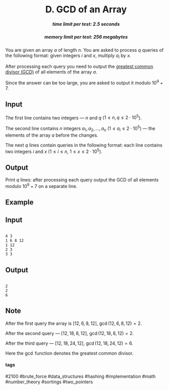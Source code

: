<h1 style='text-align: center;'> D. GCD of an Array</h1>

<h5 style='text-align: center;'>time limit per test: 2.5 seconds</h5>
<h5 style='text-align: center;'>memory limit per test: 256 megabytes</h5>

You are given an array $a$ of length $n$. You are asked to process $q$ queries of the following format: given integers $i$ and $x$, multiply $a_i$ by $x$.

After processing each query you need to output the [greatest common divisor (GCD)](https://en.wikipedia.org/wiki/Greatest_common_divisor) of all elements of the array $a$.

Since the answer can be too large, you are asked to output it modulo $10^9+7$.

## Input

The first line contains two integers — $n$ and $q$ ($1 \le n, q \le 2 \cdot 10^5$).

The second line contains $n$ integers $a_1, a_2, \ldots, a_n$ ($1 \le a_i \le 2 \cdot 10^5$) — the elements of the array $a$ before the changes.

The next $q$ lines contain queries in the following format: each line contains two integers $i$ and $x$ ($1 \le i \le n$, $1 \le x \le 2 \cdot 10^5$).

## Output

Print $q$ lines: after processing each query output the GCD of all elements modulo $10^9+7$ on a separate line.

## Example

## Input


```

4 3
1 6 8 12
1 12
2 3
3 3

```
## Output


```

2
2
6

```
## Note

After the first query the array is $[12, 6, 8, 12]$, $\operatorname{gcd}(12, 6, 8, 12) = 2$.

After the second query — $[12, 18, 8, 12]$, $\operatorname{gcd}(12, 18, 8, 12) = 2$.

After the third query — $[12, 18, 24, 12]$, $\operatorname{gcd}(12, 18, 24, 12) = 6$.

Here the $\operatorname{gcd}$ function denotes the greatest common divisor.



#### tags 

#2100 #brute_force #data_structures #hashing #implementation #math #number_theory #sortings #two_pointers 